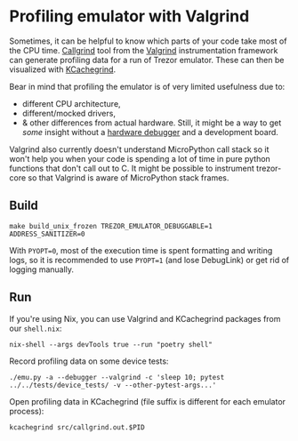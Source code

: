 # Profiling emulator with Valgrind

Sometimes, it can be helpful to know which parts of your code take most of the CPU time.
[Callgrind](https://valgrind.org/docs/manual/cl-manual.html) tool from the [Valgrind](https://valgrind.org/)
instrumentation framework can generate profiling data for a run of Trezor emulator. These can then be visualized
with [KCachegrind](https://kcachegrind.github.io/).

Bear in mind that profiling the emulator is of very limited usefulness due to:
* different CPU architecture,
* different/mocked drivers,
* & other differences from actual hardware.
Still, it might be a way to get *some* insight without a [hardware debugger](../systemview/index.md)
and a development board.

Valgrind also currently doesn't understand MicroPython call stack so it won't help you when your code is spending
a lot of time in pure python functions that don't call out to C. It might be possible to instrument trezor-core
so that Valgrind is aware of MicroPython stack frames.

## Build

```
make build_unix_frozen TREZOR_EMULATOR_DEBUGGABLE=1 ADDRESS_SANITIZER=0
```

With `PYOPT=0`, most of the execution time is spent formatting and writing logs, so it is recommended to use
`PYOPT=1` (and lose DebugLink) or get rid of logging manually.

## Run

If you're using Nix, you can use Valgrind and KCachegrind packages from our `shell.nix`:
```
nix-shell --args devTools true --run "poetry shell"
```

Record profiling data on some device tests:
```
./emu.py -a --debugger --valgrind -c 'sleep 10; pytest ../../tests/device_tests/ -v --other-pytest-args...'
```

Open profiling data in KCachegrind (file suffix is different for each emulator process):
```
kcachegrind src/callgrind.out.$PID
```
